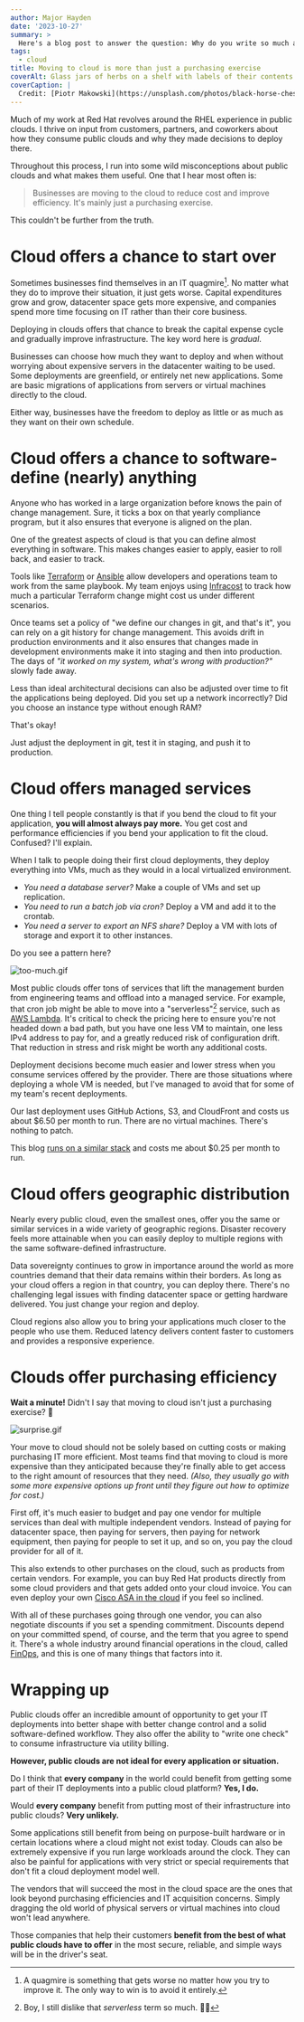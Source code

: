 ```yaml
---
author: Major Hayden
date: '2023-10-27'
summary: >
  Here's a blog post to answer the question: Why do you write so much about CoreOS? 📦
tags:
  - cloud
title: Moving to cloud is more than just a purchasing exercise
coverAlt: Glass jars of herbs on a shelf with labels of their contents
coverCaption: |
  Credit: [Piotr Makowski](https://unsplash.com/photos/black-horse-chess-piece-near-roque-chess-piece-27LH_0jXKYI) via Unsplash
---
```


Much of my work at Red Hat revolves around the RHEL experience in public clouds.
I thrive on input from customers, partners, and coworkers about how they consume public clouds and why they made decisions to deploy there.

Throughout this process, I run into some wild misconceptions about public clouds and what makes them useful.
One that I hear most often is:

> Businesses are moving to the cloud to reduce cost and improve efficiency.
> It's mainly just a purchasing exercise.

This couldn't be further from the truth.

# Cloud offers a chance to start over

Sometimes businesses find themselves in an IT quagmire[^quagmire].
No matter what they do to improve their situation, it just gets worse.
Capital expenditures grow and grow, datacenter space gets more expensive, and companies spend more time focusing on IT rather than their core business.

Deploying in clouds offers that chance to break the capital expense cycle and gradually improve infrastructure.
The key word here is *gradual*.

Businesses can choose how much they want to deploy and when without worrying about expensive servers in the datacenter waiting to be used.
Some deployments are greenfield, or entirely net new applications.
Some are basic migrations of applications from servers or virtual machines directly to the cloud.

Either way, businesses have the freedom to deploy as little or as much as they want on their own schedule.

# Cloud offers a chance to software-define (nearly) anything

Anyone who has worked in a large organization before knows the pain of change management.
Sure, it ticks a box on that yearly compliance program, but it also ensures that everyone is aligned on the plan.

One of the greatest aspects of cloud is that you can define almost everything in software.
This makes changes easier to apply, easier to roll back, and easier to track.

Tools like [Terraform](https://www.terraform.io/) or [Ansible](https://www.ansible.com/) allow developers and operations team to work from the same playbook.
My team enjoys using [Infracost](https://www.infracost.io/) to track how much a particular Terraform change might cost us under different scenarios.

Once teams set a policy of "we define our changes in git, and that's it", you can rely on a git history for change management.
This avoids drift in production environments and it also ensures that changes made in development environments make it into staging and then into production.
The days of *"it worked on my system, what's wrong with production?"* slowly fade away.

Less than ideal architectural decisions can also be adjusted over time to fit the applications being deployed.
Did you set up a network incorrectly?
Did you choose an instance type without enough RAM?

That's okay!

Just adjust the deployment in git, test it in staging, and push it to production.

# Cloud offers managed services

One thing I tell people constantly is that if you bend the cloud to fit your application, **you will almost always pay more.**
You get cost and performance efficiencies if you bend your application to fit the cloud.
Confused?
I'll explain.

When I talk to people doing their first cloud deployments, they deploy everything into VMs, much as they would in a local virtualized environment.

* _You need a database server?_
  Make a couple of VMs and set up replication.
* _You need to run a batch job via cron?_
  Deploy a VM and add it to the crontab.
* _You need a server to export an NFS share?_
  Deploy a VM with lots of storage and export it to other instances.

Do you see a pattern here?

![too-much.gif](too-much.gif)

Most public clouds offer tons of services that lift the management burden from engineering teams and offload into a managed service.
For example, that cron job might be able to move into a "serverless"[^serverless] service, such as [AWS Lambda](https://aws.amazon.com/lambda/).
It's critical to check the pricing here to ensure you're not headed down a bad path, but you have one less VM to maintain, one less IPv4 address to pay for, and a greatly reduced risk of configuration drift.
That reduction in stress and risk might be worth any additional costs.

Deployment decisions become much easier and lower stress when you consume services offered by the provider.
There are those situations where deploying a whole VM is needed, but I've managed to avoid that for some of my team's recent deployments.

Our last deployment uses GitHub Actions, S3, and CloudFront and costs us about $6.50 per month to run.
There are no virtual machines.
There's nothing to patch.

This blog [runs on a similar stack](/p/cloudfront-migration/) and costs me about $0.25 per month to run.

# Cloud offers geographic distribution

Nearly every public cloud, even the smallest ones, offer you the same or similar services in a wide variety of geographic regions.
Disaster recovery feels more attainable when you can easily deploy to multiple regions with the same software-defined infrastructure.

Data sovereignty continues to grow in importance around the world as more countries demand that their data remains within their borders.
As long as your cloud offers a region in that country, you can deploy there.
There's no challenging legal issues with finding datacenter space or getting hardware delivered.
You just change your region and deploy.

Cloud regions also allow you to bring your applications much closer to the people who use them.
Reduced latency delivers content faster to customers and provides a responsive experience.

# Clouds offer purchasing efficiency

**Wait a minute!**
Didn't I say that moving to cloud isn't just a purchasing exercise? 🤔

![surprise.gif](surprise.gif)

Your move to cloud should not be solely based on cutting costs or making purchasing IT more efficient.
Most teams find that moving to cloud is more expensive than they anticipated because they're finally able to get access to the right amount of resources that they need.
_(Also, they usually go with some more expensive options up front until they figure out how to optimize for cost.)_

First off, it's much easier to budget and pay one vendor for multiple services than deal with multiple independent vendors.
Instead of paying for datacenter space, then paying for servers, then paying for network equipment, then paying for people to set it up, and so on, you pay the cloud provider for all of it.

This also extends to other purchases on the cloud, such as products from certain vendors.
For example, you can buy Red Hat products directly from some cloud providers and that gets added onto your cloud invoice.
You can even deploy your own [Cisco ASA in the cloud](https://aws.amazon.com/marketplace/pp/prodview-sltshxd3bzqbg) if you feel so inclined.

With all of these purchases going through one vendor, you can also negotiate discounts if you set a spending commitment.
Discounts depend on your committed spend, of course, and the term that you agree to spend it.
There's a whole industry around financial operations in the cloud, called [FinOps](https://www.finops.org/introduction/what-is-finops/), and this is one of many things that factors into it.

# Wrapping up

Public clouds offer an incredible amount of opportunity to get your IT deployments into better shape with better change control and a solid software-defined workflow.
They also offer the ability to "write one check" to consume infrastructure via utility billing.

**However, public clouds are not ideal for every application or situation.**

Do I think that **every company** in the world could benefit from getting some part of their IT deployments into a public cloud platform?
**Yes, I do.**

Would **every company** benefit from putting most of their infrastructure into public clouds?
**Very unlikely.**

Some applications still benefit from being on purpose-built hardware or in certain locations where a cloud might not exist today.
Clouds can also be extremely expensive if you run large workloads around the clock.
They can also be painful for applications with very strict or special requirements that don't fit a cloud deployment model well.

The vendors that will succeed the most in the cloud space are the ones that look beyond purchasing efficiencies and IT acquisition concerns.
Simply dragging the old world of physical servers or virtual machines into cloud won't lead anywhere.

Those companies that help their customers **benefit from the best of what public clouds have to offer** in the most secure, reliable, and simple ways will be in the driver's seat.

[^quagmire]: A quagmire is something that gets worse no matter how you try to improve it.
  The only way to win is to avoid it entirely.
[^serverless]: Boy, I still dislike that _serverless_ term so much. 🤦‍♂️